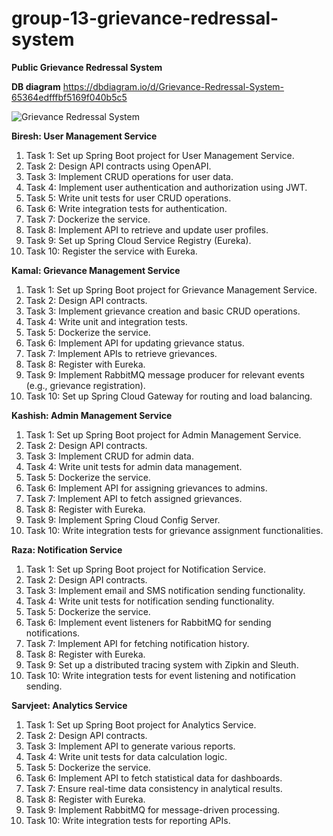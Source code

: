 # group-13-grievance-redressal-system
**Public Grievance Redressal System**

**DB diagram**
https://dbdiagram.io/d/Grievance-Redressal-System-65364edfffbf5169f040b5c5

![Grievance Redressal System](https://github.com/Scaler-Projects/group-9-grievance-redressal-system/assets/44796715/99af0272-da25-43b1-8981-a5d33c95d22c)

**Biresh: User Management Service**
1. Task 1: Set up Spring Boot project for User Management Service.
1. Task 2: Design API contracts using OpenAPI.
1. Task 3: Implement CRUD operations for user data.
1. Task 4: Implement user authentication and authorization using JWT.
1. Task 5: Write unit tests for user CRUD operations.
1. Task 6: Write integration tests for authentication.
1. Task 7: Dockerize the service.
1. Task 8: Implement API to retrieve and update user profiles.
1. Task 9: Set up Spring Cloud Service Registry (Eureka).
1. Task 10: Register the service with Eureka.

**Kamal: Grievance Management Service**
1. Task 1: Set up Spring Boot project for Grievance Management Service.
1. Task 2: Design API contracts.
1. Task 3: Implement grievance creation and basic CRUD operations.
1. Task 4: Write unit and integration tests.
1. Task 5: Dockerize the service.
1. Task 6: Implement API for updating grievance status.
1. Task 7: Implement APIs to retrieve grievances.
1. Task 8: Register with Eureka.
1. Task 9: Implement RabbitMQ message producer for relevant events (e.g., grievance registration).
1. Task 10: Set up Spring Cloud Gateway for routing and load balancing.

**Kashish: Admin Management Service**
1. Task 1: Set up Spring Boot project for Admin Management Service.
1. Task 2: Design API contracts.
1. Task 3: Implement CRUD for admin data.
1. Task 4: Write unit tests for admin data management.
1. Task 5: Dockerize the service.
1. Task 6: Implement API for assigning grievances to admins.
1. Task 7: Implement API to fetch assigned grievances.
1. Task 8: Register with Eureka.
1. Task 9: Implement Spring Cloud Config Server.
1. Task 10: Write integration tests for grievance assignment functionalities.

**Raza: Notification Service**
1. Task 1: Set up Spring Boot project for Notification Service.
1. Task 2: Design API contracts.
1. Task 3: Implement email and SMS notification sending functionality.
1. Task 4: Write unit tests for notification sending functionality.
1. Task 5: Dockerize the service.
1. Task 6: Implement event listeners for RabbitMQ for sending notifications.
1. Task 7: Implement API for fetching notification history.
1. Task 8: Register with Eureka.
1. Task 9: Set up a distributed tracing system with Zipkin and Sleuth.
1. Task 10: Write integration tests for event listening and notification sending.

**Sarvjeet: Analytics Service**
1. Task 1: Set up Spring Boot project for Analytics Service.
1. Task 2: Design API contracts.
1. Task 3: Implement API to generate various reports.
1. Task 4: Write unit tests for data calculation logic.
1. Task 5: Dockerize the service.
1. Task 6: Implement API to fetch statistical data for dashboards.
1. Task 7: Ensure real-time data consistency in analytical results.
1. Task 8: Register with Eureka.
1. Task 9: Implement RabbitMQ for message-driven processing.
1. Task 10: Write integration tests for reporting APIs.

